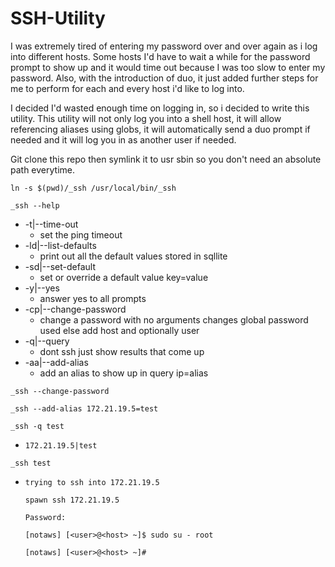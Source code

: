 # SSH-Utility
I was extremely tired of entering my password over and over again
as i log into different hosts.  Some hosts I'd have to wait a while
for the password prompt to show up and it would time out because I
was too slow to enter my password.  Also, with the introduction of 
duo, it just added further steps for me to perform for each and every
host i'd like to log into.

I decided I'd wasted enough time on logging in, so i decided to write 
this utility.  This utility will not only log you into a shell host, 
it will allow referencing aliases using globs, it will automatically 
send a duo prompt if needed and it will log you in as another user if 
needed.

Git clone this repo then symlink it to usr sbin so you don't need an
absolute path everytime.

`ln -s $(pwd)/_ssh /usr/local/bin/_ssh`

`_ssh --help`
- -t|--time-out
  - set the ping timeout
- -ld|--list-defaults
  - print out all the default values stored in sqllite
- -sd|--set-default
  - set or override a default value key=value
- -y|--yes
  - answer yes to all prompts
- -cp|--change-password
  - change a password with no arguments changes global password used else add host and optionally user
- -q|--query
  - dont ssh just show results that come up
- -aa|--add-alias
  - add an alias to show up in query ip=alias

`_ssh --change-password`

`_ssh --add-alias 172.21.19.5=test`

`_ssh -q test`
- `172.21.19.5|test`

`_ssh test`
- `trying to ssh into 172.21.19.5`

   `spawn ssh 172.21.19.5`

   `Password:` 
   
   `[notaws] [<user>@<host> ~]$ sudo su - root`
   
   `[notaws] [<user>@<host> ~]# `

